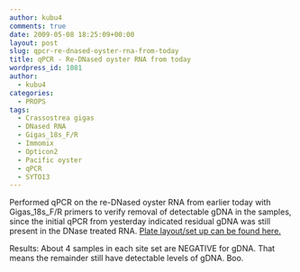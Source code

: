 ```yaml
---
author: kubu4
comments: true
date: 2009-05-08 18:25:09+00:00
layout: post
slug: qpcr-re-dnased-oyster-rna-from-today
title: qPCR - Re-DNased oyster RNA from today
wordpress_id: 1081
author:
  - kubu4
categories:
  - PROPS
tags:
  - Crassostrea gigas
  - DNased RNA
  - Gigas_18s_F/R
  - Immomix
  - Opticon2
  - Pacific oyster
  - qPCR
  - SYTO13
---
```


Performed qPCR on the re-DNased oyster RNA from earlier today with Gigas_18s_F/R primers to verify removal of detectable gDNA in the samples, since the initial qPCR from yesterday indicated residual gDNA was still present in the DNase treated RNA. [Plate layout/set up can be found here.](http://eagle.fish.washington.edu/Arabidopsis/Notebook%20Workup%20Files/20090508-03.jpg)

Results: About 4 samples in each site set are NEGATIVE for gDNA. That means the remainder still have detectable levels of gDNA. Boo.

